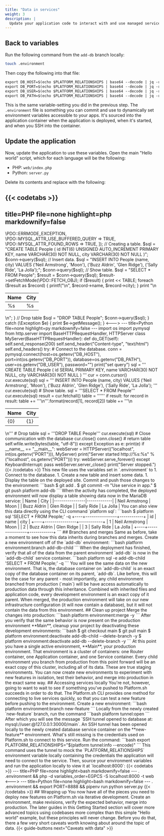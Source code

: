 ```yaml
---
title: "Data in services"
weight: 3
description: |
  Update your application code to interact with and use managed service containers.
---
```



## Back to variables

Run the following command from the `add-db` branch locally:

```bash
touch .environment
```

Then copy the following into that file:

```txt
export DB_HOST=$(echo $PLATFORM_RELATIONSHIPS | base64 --decode | jq -r '.database[0].host')
export DB_PORT=$(echo $PLATFORM_RELATIONSHIPS | base64 --decode | jq -r '.database[0].port')
export DB_USER=$(echo $PLATFORM_RELATIONSHIPS | base64 --decode | jq -r '.database[0].username')
export DB_PATH=$(echo $PLATFORM_RELATIONSHIPS | base64 --decode | jq -r '.database[0].path')
```

This is the same variable-setting you did in the previous step.
The `.environment` file is something you can commit and use to dynamically set environment variables accessible to your apps.
It's sourced into the application container when the application is deployed, when it's started, and when you SSH into the container.

## Update the application

Now, update the application to use these variables. 
Open the main "Hello world" script, which for each language will be the following:

- PHP: `web/index.php`
- Python: `server.py`

Delete its contents and replace with the following:

{{< codetabs >}}
---
title=PHP
file=none
highlight=php
markdownify=false
---
<?php

declare(strict_types=1);
require __DIR__.'/../vendor/autoload.php';

try {

    // Connect to the database.
    $dsn = sprintf('mysql:host=%s;port=%d;dbname=%s', getenv("DB_HOST"), getenv("DB_PORT"), getenv("DB_PATH"));
    
    $conn = new \PDO($dsn, getenv("DB_USER"), "", [
        \PDO::ATTR_ERRMODE => \PDO::ERRMODE_EXCEPTION,
        \PDO::MYSQL_ATTR_USE_BUFFERED_QUERY => TRUE,
        \PDO::MYSQL_ATTR_FOUND_ROWS => TRUE,
    ]);

    // Creating a table.
    $sql = "CREATE TABLE People (
      id INT(6) UNSIGNED AUTO_INCREMENT PRIMARY KEY,
      name VARCHAR(30) NOT NULL,
      city VARCHAR(30) NOT NULL
      )";
    $conn->query($sql);

    // Insert data.
    $sql = "INSERT INTO People (name, city) VALUES
        ('Neil Armstrong', 'Moon'),
        ('Buzz Aldrin', 'Glen Ridge'),
        ('Sally Ride', 'La Jolla');";
    $conn->query($sql);

    // Show table.
    $sql = "SELECT * FROM People";
    $result = $conn->query($sql);
    $result->setFetchMode(\PDO::FETCH_OBJ);

    if ($result) {
        print <<<TABLE
<table>
<thead>
<tr><th>Name</th><th>City</th></tr>
</thead>
<tbody>
TABLE;
        foreach ($result as $record) {
            printf("<tr><td>%s</td><td>%s</td></tr>\n", $record->name, $record->city);
        }
        print "</tbody>\n</table>\n";
    }

    // Drop table
    $sql = "DROP TABLE People";
    $conn->query($sql);

} catch (\Exception $e) {
    print $e->getMessage();
}
<--->
---
title=Python
file=none
highlight=py
markdownify=false
---
import os
import pymysql
from http.server import BaseHTTPRequestHandler, HTTPServer

class MyServer(BaseHTTPRequestHandler):
    def do_GET(self):
        self.send_response(200)
        self.send_header("Content-type", "text/html")
        self.end_headers()

        try:
            # Connect to the database.
            conn = pymysql.connect(host=os.getenv("DB_HOST"),
                                port=int(os.getenv("DB_PORT")),
                                database=os.getenv("DB_PATH"),
                                user=os.getenv("DB_USER"),
                                password="")
            print("set query")
            sql = '''
                    CREATE TABLE People (
                    id SERIAL PRIMARY KEY,
                    name VARCHAR(30) NOT NULL,
                    city VARCHAR(30) NOT NULL
                    )
                    '''

            cur = conn.cursor()
            cur.execute(sql)
            sql = '''
                    INSERT INTO People (name, city) VALUES
                    ('Neil Armstrong', 'Moon'),
                    ('Buzz Aldrin', 'Glen Ridge'),
                    ('Sally Ride', 'La Jolla');
                    '''

            cur.execute(sql)

            # Show table.
            sql = '''SELECT * FROM People'''
            cur.execute(sql)
            result = cur.fetchall()

            table = '''<table>
    <thead>
    <tr><th>Name</th><th>City</th></tr>
    </thead>
    <tbody>'''

            if result:
                for record in result:
                    table += '''<tr><td>{0}</td><td>{1}</td><tr>\n'''.format(record[1], record[2])
                table += '''</tbody>\n</table>\n'''

            # Drop table
            sql = '''DROP TABLE People'''
            cur.execute(sql)

            # Close communication with the database
            cur.close()
            conn.close()

            # return table

            self.wfile.write(bytes(table, "utf-8"))

        except Exception as e:
            print(e)


if __name__ == "__main__":        
    webServer = HTTPServer(("localhost", int(os.getenv("PORT"))), MyServer)
    print("Server started http://%s:%s" % ("localhost", os.getenv("PORT")))

    try:
        webServer.serve_forever()
    except KeyboardInterrupt:
        pass

    webServer.server_close()
    print("Server stopped.")
{{< /codetabs >}}

This new file uses the variables set in `.environment` to

1. Connect to the database.
1. Create a new table and insert some data.
1. Display the table on the deployed site.

Commit and push those changes to the environment:

```bash
$ git add .
$ git commit -m "Use service in app."
$ git push platform add-db
```

When the activity has completed, the deployed environment will now display a table showing data now in the MariaDB service:

| Name           | City        |
|----------------|-------------|
| Neil Armstrong |  Moon       |
| Buzz Aldrin    |  Glen Ridge |
| Sally Ride     |  La Jolla   |

You can also view this data directly using the CLI command `platform sql`:

```bash
$ platform sql 'SELECT * FROM People;' -q
+----+----------------+------------+
| id | name           | city       |
+----+----------------+------------+
|  1 | Neil Armstrong | Moon       |
|  2 | Buzz Aldrin    | Glen Ridge |
|  3 | Sally Ride     | La Jolla   |
+----+----------------+------------+
```

## Branches and merges

Same as before, take a moment to see how this data inherits during branches and merges.

Create a new environment off of the `add-db` environment:

```bash
platform environment:branch add-db-child
```

When the deployment has finished, verify that all of the data from the parent environment `add-db` is now in the `add-db-child` service container.

```bash
platform sql -e add-db-child 'SELECT * FROM People;' -q
```

You will see the same data on the new environment.
That is, the database container on `add-db-child` is an exact copy of the database container on its parent, `add-db`. 
Like before, this will be the case for any parent - most importantly, any child environment branched from production (`main`) will be have access automatically to production data through this inheritance.

Combined with inherited files and application code, every development environment is an exact copy of it parent.

When merged, the production environment will take on our new infrastructure configuration (it will now contain a database), but it will not contain the data from this environment. 

## Clean up project

Merge the changes into production:

```bash
platform environment:merge -y
```

After you verify that the same behavior is now present on the production environment **Main**, cleanup your project by deactivating these development environments:

```bash
$ git checkout main
$ git pull main
$ platform environment:deactivate add-db-child --delete-branch -y
$ platform environment:deactivate add-db --delete-branch -y
```

At this point you have a single active environment, **Main**, your production environment.
That environment is a cluster of containers: one Router container, one Application container, and one Service container.
Every child environment you branch from production from this point forward will be an exact copy of this cluster, including all of its data. 

These are true staging environments.
You can now create new environments to experiment with new features in isolation, test their behavior, and merge into production in the exact same way. 

## Accessing services locally

You're not, however, going to want to wait to see if something you've pushed to Platform.sh succeeds in order to do that. 
The Platform.sh CLI provides one method for connecting to live services quickly, so that you can test a new feature before pushing to the environment.

Create a new environment:

```bash
platform environment:branch new-feature
```

Locally from the newly created `new-feature` branch, run the command

```bash
platform tunnel:open
```

After which you will see the message `SSH tunnel opened to database at: mysql://user:@127.0.0.1:30000/main`. 
An SSH tunnel has been opened locally to the newly created database service container on the **new-feature** environment. 
What's still missing is the credentials used on Platform.sh to connect to this service. 

Run the command:

```bash
export PLATFORM_RELATIONSHIPS="$(platform tunnel:info --encode)"
```

This command uses the tunnel to mock the `PLATFORM_RELATIONSHIPS` environment variable locally containing the credentials the application will need to connect to the service. 

Then, source your environment variables and run the application locally to view it at `localhost:8000`:

{{< codetabs >}}
---
title=PHP
file=none
highlight=bash
markdownify=false
---
. .environment && php -d variables_order=EGPCS -S localhost:8000 -t web
<--->
---
title=Python
file=none
highlight=bash
markdownify=false
---
. .environment && export PORT=8888 && pipenv run python server.py
{{< /codetabs >}}

## Wrapping up

You now have all of the pieces you need to deploy new features on Platform.sh via iterative development.
Create an environment, make revisions, verify the expected behavior, merge into production. 

The later guides in this Getting Started section will cover more advanced topics using codebases more complex than this simple "Hello world" example, but these principles will never change.

Before you do that, there a few very short caveats worth knowing about around the topic of data. 

{{< guide-buttons next="Caveats with data" >}}
